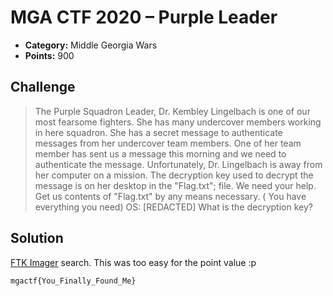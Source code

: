 # MGA CTF 2020 – Purple Leader

* **Category:** Middle Georgia Wars
* **Points:** 900

## Challenge

> The Purple Squadron Leader, Dr. Kembley Lingelbach is one of our most fearsome fighters. She has many undercover 
members working in here squadron. She has a secret message to authenticate messages from her undercover team members. 
One of her team member has sent us a message this morning and we need to authenticate the message. Unfortunately, 
Dr. Lingelbach is away from her computer on a mission. The decryption key used to decrypt the message is on her 
desktop in the "Flag.txt"; file. We need your help. Get us contents of "Flag.txt" by any means 
necessary. ( You have everything you need) OS: [REDACTED] What is the decryption key?

## Solution

[FTK Imager](https://accessdata.com/product-download/ftk-imager-version-4-2-0) search. This was too easy for the point
value :p

```
mgactf{You_Finally_Found_Me}
```